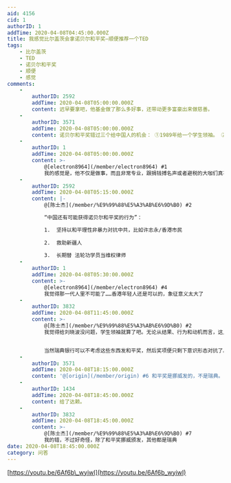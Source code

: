 ```yaml
---
aid: 4156
cid: 1
authorID: 1
addTime: 2020-04-08T04:45:00.000Z
title: 我感觉比尔盖茨会拿诺贝尔和平奖–顺便推荐一个TED
tags:
    - 比尔盖茨
    - TED
    - 诺贝尔和平奖
    - 顺便
    - 感觉
comments:
    -
        authorID: 2592
        addTime: 2020-04-08T05:00:00.000Z
        content: 迟早要拿吧，他基金做了那么多好事，还带动更多富豪出来做慈善。
    -
        authorID: 3571
        addTime: 2020-04-08T05:00:00.000Z
        content: 诺贝尔和平奖错过三个给中国人的机会： ①1989年给一个学生领袖。 ②1990年代颁奖给正在坐牢的魏京生。 ③2009年给天安门母亲。
    -
        authorID: 1
        addTime: 2020-04-08T05:00:00.000Z
        content: >-
            @[electron8964](/member/electron8964) #1
            我的感觉是，他不仅是做事，而且非常专业，跟捐钱搏名声或者避税的大咖们真不一样，也和那种光喊口号的组织不同，看他在哈佛和TED上的演讲，感觉真的是想得很清楚，做得很踏实。
    -
        authorID: 2592
        addTime: 2020-04-08T05:15:00.000Z
        content: |-
            @[陈士杰](/member/%E9%99%88%E5%A3%AB%E6%9D%B0) #2

            “中国还有可能获得诺贝尔和平奖的行为”：

            1.  坚持以和平理性非暴力对抗中共，比如许志永/香港市民
                
            2.  救助新疆人
                
            3.  长期替 法轮功学员当维权律师
    -
        authorID: 1
        addTime: 2020-04-08T05:30:00.000Z
        content: >-
            @[electron8964](/member/electron8964) #4
            我觉得那一代人里不可能了……香港年轻人还是可以的，象征意义太大了
    -
        authorID: 3832
        addTime: 2020-04-08T11:45:00.000Z
        content: >-
            @[陈士杰](/member/%E9%99%88%E5%A3%AB%E6%9D%B0) #2
            我觉得给刘晓波没问题，学生领袖就算了吧。无论从结果、行为和动机而言，这几个人都不具有领袖特质。刘晓波是纲领性人物，而几位学生领袖中难以见到对于整个事件的考量，更多是一味地无纲领地要求。我看到的片段而言，他们把谈判当作儿戏，缺乏对于本质的深刻讨论，而且如父权一般要求立刻马上实现所有诉求。这是缺乏政治常识，也是直接导致所有开明派领导人下台的直接原因。一开始我真的能够感觉到中央对于这群北京大学生的爱戴，当时的对这群天之骄子对对待之自由，而非现在清华北大学生如狗能比的。从行为而言，乌尔开希和王丹或许值得考量，不过我们真的需要用谎言来对抗谎言吗？


            当然瑞典银行可以不考虑这些东西发和平奖，然后奖项便只剩下意识形态对抗了。
    -
        authorID: 3571
        addTime: 2020-04-08T18:15:00.000Z
        content: '@[origin](/member/origin) #6 和平奖是挪威发的，不是瑞典。'
    -
        authorID: 1434
        addTime: 2020-04-08T18:45:00.000Z
        content: 给了达赖。
    -
        authorID: 3832
        addTime: 2020-04-08T18:45:00.000Z
        content: >-
            @[陈士杰](/member/%E9%99%88%E5%A3%AB%E6%9D%B0) #7
            我的错，不过好奇怪，除了和平奖挪威颁发，其他都是瑞典
date: 2020-04-08T18:45:00.000Z
category: 问答
---
```


[https://youtu.be/6Af6b\_wyiwI](https://youtu.be/6Af6b_wyiwI)

